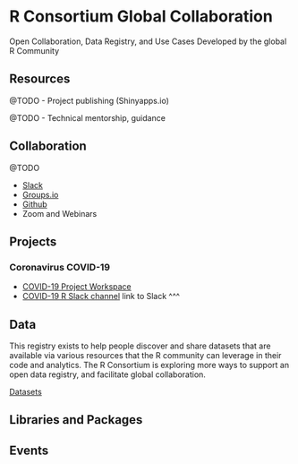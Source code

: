 # R Consortium Global Collaboration

Open Collaboration, Data Registry, and Use Cases Developed by the global R Community

## Resources

@TODO - Project publishing (Shinyapps.io)

@TODO - Technical mentorship, guidance

## Collaboration

@TODO

- [Slack](https://join.slack.com/t/rconsortium/shared_invite/zt-cmmt8p84-MSSL1fLZ1PQbGdW2eO5npw)
- [Groups.io](https://lists.r-consortium.org/g/Rconsortium-main)
- [Github](https://github.com/RConsortium/r-collaboration)
- Zoom and Webinars

## Projects

### Coronavirus COVID-19

- [COVID-19 Project Workspace](projects/covid-19/)
- [COVID-19 R Slack channel](#covid-19) link to Slack ^^^

## Data
This registry exists to help people discover and share datasets that are available via various resources that the R community can leverage in their code and analytics. The R Consortium is exploring more ways to support an open data registry, and facilitate global collaboration.

[Datasets](data/README.md)

## Libraries and Packages


## Events


